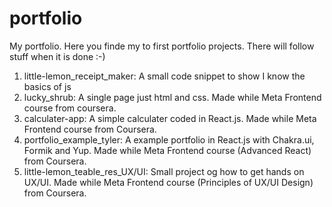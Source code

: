 # portfolio
My portfolio.
Here you finde my to first portfolio projects. There will follow stuff when it is done :-)

1. little-lemon_receipt_maker: A small code snippet to show I know the basics of js
2. lucky_shrub: A single page just html and css. Made while Meta Frontend course from coursera.
3. calculater-app: A simple calculater coded in React.js. Made while Meta Frontend course from Coursera.
4. portfolio_example_tyler: A example portfolio in React.js with Chakra.ui, Formik and Yup. Made while Meta Frontend course (Advanced React) from Coursera.
5. little-lemon_teable_res_UX/UI: Small project og how to get hands on UX/UI. Made while Meta Frontend course (Principles of UX/UI Design) from Coursera.